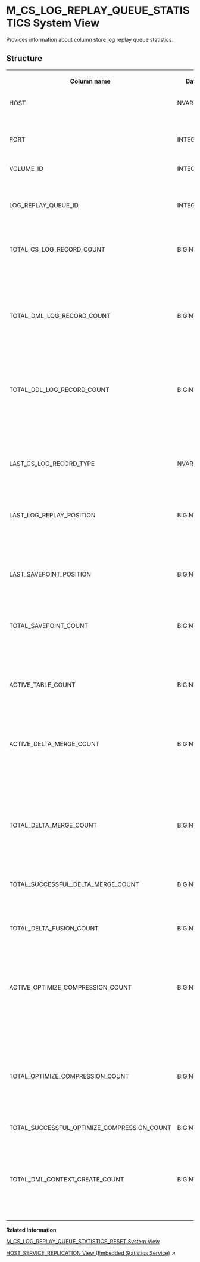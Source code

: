 <!-- loio6498399c829b441696a4fa9b49886091 -->

# M\_CS\_LOG\_REPLAY\_QUEUE\_STATISTICS System View

Provides information about column store log replay queue statistics.



<a name="loio6498399c829b441696a4fa9b49886091__M_CS_LOG_REPLAY_QUEUE_STATISTICS"/>

## Structure


<table>
<tr>
<th valign="top">

Column name



</th>
<th valign="top">

Data type



</th>
<th valign="top">

Description



</th>
</tr>
<tr>
<td valign="top">

HOST



</td>
<td valign="top">

NVARCHAR\(64\)



</td>
<td valign="top">

Displays the name of the host.



</td>
</tr>
<tr>
<td valign="top">

PORT



</td>
<td valign="top">

INTEGER



</td>
<td valign="top">

Displays the internal port.



</td>
</tr>
<tr>
<td valign="top">

VOLUME\_ID



</td>
<td valign="top">

INTEGER



</td>
<td valign="top">

Displays the persistence volume ID.



</td>
</tr>
<tr>
<td valign="top">

LOG\_REPLAY\_QUEUE\_ID



</td>
<td valign="top">

INTEGER



</td>
<td valign="top">

Displays the ID of the recovery queue.



</td>
</tr>
<tr>
<td valign="top">

TOTAL\_CS\_LOG\_RECORD\_COUNT



</td>
<td valign="top">

BIGINT



</td>
<td valign="top">

Displays the total number of redo records that were processed in this queue.



</td>
</tr>
<tr>
<td valign="top">

TOTAL\_DML\_LOG\_RECORD\_COUNT



</td>
<td valign="top">

BIGINT



</td>
<td valign="top">

Displays the total number of column store DML redo records that were processed in this queue.



</td>
</tr>
<tr>
<td valign="top">

TOTAL\_DDL\_LOG\_RECORD\_COUNT



</td>
<td valign="top">

BIGINT



</td>
<td valign="top">

Displays the total number of column store DDL redo records that were processed in this queue.



</td>
</tr>
<tr>
<td valign="top">

LAST\_CS\_LOG\_RECORD\_TYPE



</td>
<td valign="top">

NVARCHAR\(40\)



</td>
<td valign="top">

Displays the last column store log record type in this queue.



</td>
</tr>
<tr>
<td valign="top">

LAST\_LOG\_REPLAY\_POSITION



</td>
<td valign="top">

BIGINT



</td>
<td valign="top">

Displays the last log replay position that was processed in this queue.



</td>
</tr>
<tr>
<td valign="top">

LAST\_SAVEPOINT\_POSITION



</td>
<td valign="top">

BIGINT



</td>
<td valign="top">

Displays the last savepoint position that was passed in this queue.



</td>
</tr>
<tr>
<td valign="top">

TOTAL\_SAVEPOINT\_COUNT



</td>
<td valign="top">

BIGINT



</td>
<td valign="top">

Displays the total number of savepoints that were passsed in this queue.



</td>
</tr>
<tr>
<td valign="top">

ACTIVE\_TABLE\_COUNT



</td>
<td valign="top">

BIGINT



</td>
<td valign="top">

Displays the number of tables that are currently handled in this queue.



</td>
</tr>
<tr>
<td valign="top">

ACTIVE\_DELTA\_MERGE\_COUNT



</td>
<td valign="top">

BIGINT



</td>
<td valign="top">

Displays the number of delta merges that are currently ongoing for tables that are handled in this queue.



</td>
</tr>
<tr>
<td valign="top">

TOTAL\_DELTA\_MERGE\_COUNT



</td>
<td valign="top">

BIGINT



</td>
<td valign="top">

Displays the total number of delta merges that were started on this queue.



</td>
</tr>
<tr>
<td valign="top">

TOTAL\_SUCCESSFUL\_DELTA\_MERGE\_COUNT



</td>
<td valign="top">

BIGINT



</td>
<td valign="top">

Displays the total number of successful merges.



</td>
</tr>
<tr>
<td valign="top">

TOTAL\_DELTA\_FUSION\_COUNT



</td>
<td valign="top">

BIGINT



</td>
<td valign="top">

Displays the total number of delta fusions that were made in this queue.



</td>
</tr>
<tr>
<td valign="top">

ACTIVE\_OPTIMIZE\_COMPRESSION\_COUNT



</td>
<td valign="top">

BIGINT



</td>
<td valign="top">

Displays the number of optimize compressions that are currently ongoing for tables that are handled in this queue.



</td>
</tr>
<tr>
<td valign="top">

TOTAL\_OPTIMIZE\_COMPRESSION\_COUNT



</td>
<td valign="top">

BIGINT



</td>
<td valign="top">

Displays the total number of successful optimize compressions.



</td>
</tr>
<tr>
<td valign="top">

TOTAL\_SUCCESSFUL\_OPTIMIZE\_COMPRESSION\_COUNT



</td>
<td valign="top">

BIGINT



</td>
<td valign="top">

Displays the total number of successful optimize compressions.



</td>
</tr>
<tr>
<td valign="top">

TOTAL\_DML\_CONTEXT\_CREATE\_COUNT



</td>
<td valign="top">

BIGINT



</td>
<td valign="top">

Displays the number of expensive creations of DML contexts.



</td>
</tr>
</table>

**Related Information**  


[M\_CS\_LOG\_REPLAY\_QUEUE\_STATISTICS\_RESET System View](m-cs-log-replay-queue-statistics-reset-system-view-415dc16.md "Provides information about column store log replay queue statistics since the last reset.")

[HOST_SERVICE_REPLICATION View (Embedded Statistics Service)](https://help.sap.com/viewer/323c57a017234d47a0e7da3e22345822/2023_2_QRC/en-US/7df5ea067be947e7b0b09a13234f1d80.html "Specifies the service replication statistics per host.") :arrow_upper_right:

